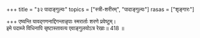 +++
title = "३२ पादाङ्गुल्यः"
topics = ["स्त्री-शरीरम्", "पादाङ्गुल्यः"]
rasas = ["शृङ्गारः"]

+++
एष्यन्ति यावद्गणनाद्दिगन्तान्नृपाः स्मरार्ताः शरणे प्रवेष्टुम्।  
इमे पदाब्जे विधिनापि सृष्टास्तावत्य एवाङ्गुलयोऽत्र रेखाः॥ 418 ॥  
